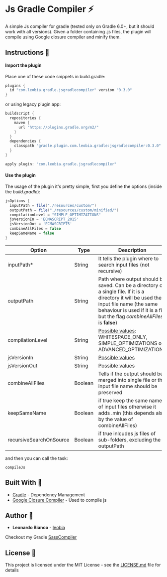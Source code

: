 



# Js Gradle Compiler :zap:

A simple Js compiler for gradle (tested only on Gradle 6.0+, but it should work with all versions). Given a folder containing .js files, the plugin will compile using Google closure compiler and minify them.



## Instructions :pencil:

#### Import the plugin
Place one of these code snippets in build.gradle: 
```groovy
plugins {
  id "com.leobia.gradle.jsgradlecompiler" version "0.3.0"
}
```

or using legacy plugin app:
```groovy
buildscript {
  repositories {
    maven {
      url "https://plugins.gradle.org/m2/"
    }
  }
  dependencies {
    classpath "gradle.plugin.com.leobia.gradle:jsgradlecompiler:0.3.0"
  }
}

apply plugin: "com.leobia.gradle.jsgradlecompiler"
```


#### Use the plugin
The usage of the plugin it's pretty simple, first you define the options (inside the *build.gradle*):


```groovy
jsOptions {  
  inputPath = file("./resources/custom/")  
  outputPath = file("./resources/custom/minified/")  
  compilationLevel = "SIMPLE_OPTIMIZATIONS"  
  jsVersionIn = 'ECMASCRIPT_2015'  
  jsVersionOut = 'ECMASCRIPT5'  
  combineAllFiles = false  
  keepSameName = false  
}
```

|Option                  |Type    |Description                                                                                                                                                                                                              |
|------------------------|--------|-------------------------------------------------------------------------------------------------------------------------------------------------------------------------------------------------------------------------|
|inputPath*              |String  |It tells the plugin where to search input files (not recursive)                                                                                                                                                          |
|outputPath              |String  |Path where output should be saved. Can be a directory or a single file. If it is a directory it will be used the input file name (the same behaviour is used if it is a file but the flag *combineAllFiles* is **false**)|
|compilationLevel        |String  |[Possible values](https://developers.google.com/closure/compiler/docs/compilation_levels): WHITESPACE_ONLY, SIMPLE_OPTIMIZATIONS or ADVANCED_OPTIMIZATIONS                                                               |
|jsVersionIn             |String  |[Possible values](https://javadoc.io/doc/com.google.javascript/closure-compiler/latest/com/google/javascript/jscomp/CompilerOptions.LanguageMode.html)                                                                   |
|jsVersionOut            |String  |[Possible values](https://javadoc.io/doc/com.google.javascript/closure-compiler/latest/com/google/javascript/jscomp/CompilerOptions.LanguageMode.html)                                                                   |
|combineAllFiles         |Boolean |Tells if the output should be merged into single file or the input file name should be preserved                                                                                                                         |
|keepSameName            |Boolean |if true keep the same name of input files otherwise it adds .min (this depends also by the value of combineAllFiles)                                                                                                     |
|recursiveSearchOnSource |Boolean |if true inlcudes js files of sub-folders, excluding the outputPath                                                                                                                                                       |

and then you can call the task:

    compileJs
 
## Built With :hammer:

* [Gradle](https://gradle.org/) - Dependency Management
* [Google Closure Compiler](https://developers.google.com/closure/compiler) - Used to compile js

## Author :boy:

* **Leonardo Bianco** - [leobia](https://leobia.github.io/)

Checkout my Gradle [SassCompiler](https://github.com/leobia/SassGradleCompiler) 

## License :page_facing_up:

This project is licensed under the MIT License - see the [LICENSE.md](LICENSE) file for details

